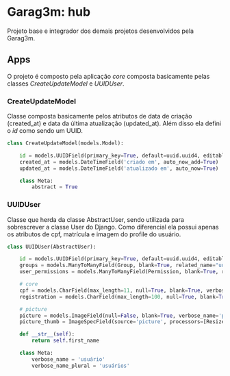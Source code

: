 # Garag3m: hub

Projeto base e integrador dos demais projetos desenvolvidos pela Garag3m.

## Apps

O projeto é composto pela aplicação *core* composta basicamente pelas classes *CreateUpdateModel* e *UUIDUser*.  

### CreateUpdateModel

Classe composta basicamente pelos atributos de data de criação (created_at) e data da última atualização (updated_at). Além disso ela defini o *id* como sendo um UUID.

```python
class CreateUpdateModel(models.Model):

    id = models.UUIDField(primary_key=True, default=uuid.uuid4, editable=False)
    created_at = models.DateTimeField('criado em', auto_now_add=True)
    updated_at = models.DateTimeField('atualizado em', auto_now=True)

    class Meta:
        abstract = True
```

### UUIDUser

Classe que herda da classe AbstractUser, sendo utilizada para sobrescrever a classe User do Django. Como diferencial ela possui apenas os atributos de cpf, matrícula e imagem do profile do usuário.

```python
class UUIDUser(AbstractUser):

    id = models.UUIDField(primary_key=True, default=uuid.uuid4, editable=False)
    groups = models.ManyToManyField(Group, blank=True, related_name="uuiduser_set", related_query_name="user")
    user_permissions = models.ManyToManyField(Permission, blank=True, related_name="uuiduser_set", related_query_name="user")

    # core
    cpf = models.CharField(max_length=11, null=True, blank=True, verbose_name="CPF")
    registration = models.CharField(max_length=100, null=True, blank=True, verbose_name="matrícula")

    # picture
    picture = models.ImageField(null=False, blank=True, verbose_name='picture', upload_to='accounts/%Y/%m/%d')
    picture_thumb = ImageSpecField(source='picture', processors=[ResizeToFill(200, 200)], format='JPEG', options={'quality': 60})

    def __str__(self):
        return self.first_name

    class Meta:
        verbose_name = 'usuário'
        verbose_name_plural = 'usuários'
```
